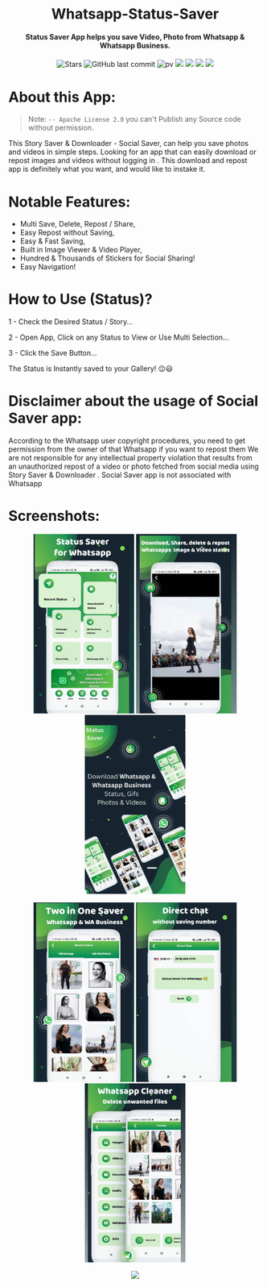 <h1 align="center">Whatsapp-Status-Saver</h1>
  
<h4 align="center">Status Saver App helps you save Video, Photo from Whatsapp & Whatsapp Business.</h4>



<div align="center">

![Stars](https://img.shields.io/github/stars/AndroidWithRossyn/Whatsapp-Status-Saver)
![GitHub last commit](https://img.shields.io/github/last-commit/AndroidWithRossyn/Whatsapp-Status-Saver)
![pv](https://pageview.vercel.app/?github_user=Whatsapp-Status-Saver)
<a href="https://t.me/banrossyn" target="_blank"><img src="https://img.shields.io/badge/Telegram-%40banrossyn-28a8ea"></a>
<a href="https://wa.me/+919694260426/" target="_blank"><img src="https://img.shields.io/badge/whatsapp-%40+919694260426-28a8ea"></a>
<a href="https://www.linkedin.com/in/banrossyn/" target="_blank"><img src="https://img.shields.io/badge/LinkedIn-banrossyn-informational"></a>
<a href="mailto:banrossyn@gmail.com"><img src="https://img.shields.io/badge/Email-banrossyn%40gmail.com-blue"></a>

</div>


 # About this App:
 
>  Note: `-- Apache License 2.0` you can't Publish any Source code without permission.
> 
This Story Saver & Downloader - Social Saver, can help you save photos and videos in simple steps.
Looking for an app that can easily download or repost images and videos without logging in .
This download and repost app is definitely what you want, and would like to instake it.

# Notable Features:
* Multi Save, Delete, Repost / Share,
* Easy Repost without Saving,
* Easy & Fast Saving,
* Built in Image Viewer & Video Player,
* Hundred & Thousands of Stickers for Social Sharing!
* Easy Navigation!
     

# How to Use (Status)?
1 - Check the Desired Status / Story...

2 - Open App, Click on any Status to View or Use Multi Selection...

3 - Click the Save Button...

The Status is Instantly saved to your Gallery! 😉😃
  

# Disclaimer about the usage of Social Saver app:

According to the Whatsapp user copyright procedures, you need to get permission from the owner of that Whatsapp if you want to repost them
We are not responsible for any intellectual property violation that results from an unauthorized repost of a video or photo fetched from social media using Story Saver & Downloader .
Social Saver app is not associated with Whatsapp



  
# Screenshots:

 <p align="center">
    <a>
      <img src="https://raw.githubusercontent.com/AndroidWithRossyn/Whatsapp-Status-Saver/main/screenshots/1%20(2).jpg" hight="400" width="200" />
    </a>
 <a>
      <img src="https://raw.githubusercontent.com/AndroidWithRossyn/Whatsapp-Status-Saver/main/screenshots/1%20(1).jpg" hight="400" width="200" />
    </a>
  <a>
      <img src="https://raw.githubusercontent.com/AndroidWithRossyn/Whatsapp-Status-Saver/main/screenshots/1%20(3).jpg" hight="400" width="200" />
    </a>
 
  </p>


 <p align="center">
    <a>
      <img src="https://raw.githubusercontent.com/AndroidWithRossyn/Whatsapp-Status-Saver/main/screenshots/1%20(4).jpg" hight="400" width="200" />
    </a>
        <a>
      <img src="https://raw.githubusercontent.com/AndroidWithRossyn/Whatsapp-Status-Saver/main/screenshots/1%20(5).jpg" hight="400" width="200" />
    </a> 
    <a>
      <img src="https://raw.githubusercontent.com/AndroidWithRossyn/Whatsapp-Status-Saver/main/screenshots/1%20(6).jpg" hight="400" width="200" />
    </a>
  </p>
  

<p align="center">
  <img src="https://capsule-render.vercel.app/api?type=waving&color=gradient&height=60&section=footer"/>
</p>
